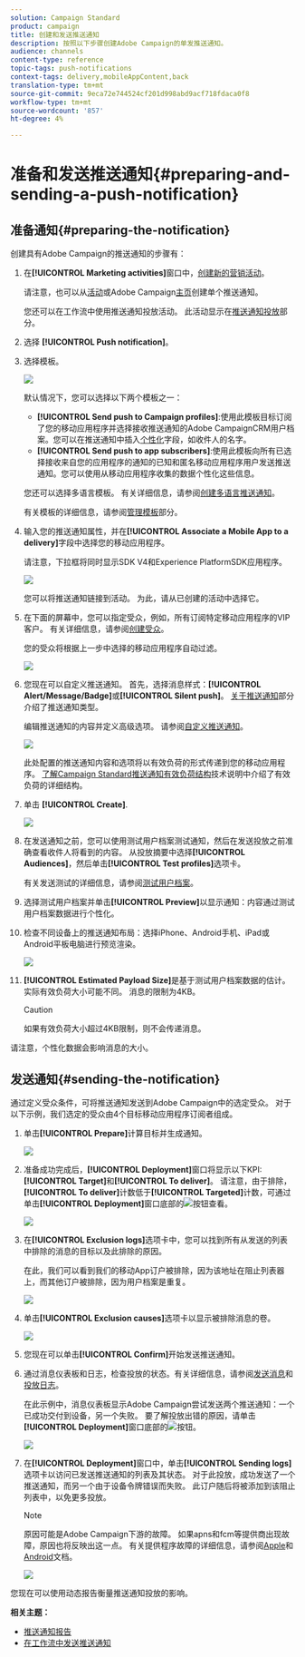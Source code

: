 ```yaml
---
solution: Campaign Standard
product: campaign
title: 创建和发送推送通知
description: 按照以下步骤创建Adobe Campaign的单发推送通知。
audience: channels
content-type: reference
topic-tags: push-notifications
context-tags: delivery,mobileAppContent,back
translation-type: tm+mt
source-git-commit: 9eca72e744524cf201d998abd9acf718fdaca0f8
workflow-type: tm+mt
source-wordcount: '857'
ht-degree: 4%

---
```



# 准备和发送推送通知{#preparing-and-sending-a-push-notification}

## 准备通知{#preparing-the-notification}

创建具有Adobe Campaign的推送通知的步骤有：

1. 在&#x200B;**[!UICONTROL Marketing activities]**&#x200B;窗口中，[创建新的营销活动](../../start/using/marketing-activities.md#creating-a-marketing-activity)。

   请注意，也可以从[活动](../../start/using/marketing-activities.md#creating-a-marketing-activity)或Adobe Campaign[主页](../../start/using/interface-description.md#home-page)创建单个推送通知。

   您还可以在工作流中使用推送通知投放活动。 此活动显示在[推送通知投放](../../automating/using/push-notification-delivery.md)部分。

1. 选择 **[!UICONTROL Push notification]**。
1. 选择模板。

   ![](assets/push_notif_type.png)

   默认情况下，您可以选择以下两个模板之一：

   * **[!UICONTROL Send push to Campaign profiles]**:使用此模板目标订阅了您的移动应用程序并选择接收推送通知的Adobe CampaignCRM用户档案。您可以在推送通知中插入[个性化](../../designing/using/personalization.md#inserting-a-personalization-field)字段，如收件人的名字。
   * **[!UICONTROL Send push to app subscribers]**:使用此模板向所有已选择接收来自您的应用程序的通知的已知和匿名移动应用程序用户发送推送通知。您可以使用从移动应用程序收集的数据个性化这些信息。

   您还可以选择多语言模板。 有关详细信息，请参阅[创建多语言推送通知](../../channels/using/creating-a-multilingual-push-notification.md)。

   有关模板的详细信息，请参阅[管理模板](../../start/using/marketing-activity-templates.md)部分。

1. 输入您的推送通知属性，并在&#x200B;**[!UICONTROL Associate a Mobile App to a delivery]**&#x200B;字段中选择您的移动应用程序。

   请注意，下拉框将同时显示SDK V4和Experience PlatformSDK应用程序。

   ![](assets/push_notif_properties.png)

   您可以将推送通知链接到活动。 为此，请从已创建的活动中选择它。

1. 在下面的屏幕中，您可以指定受众，例如，所有订阅特定移动应用程序的VIP客户。 有关详细信息，请参阅[创建受众](../../audiences/using/creating-audiences.md)。

   您的受众将根据上一步中选择的移动应用程序自动过滤。

   ![](assets/push_notif_audience.png)

1. 您现在可以自定义推送通知。 首先，选择消息样式：**[!UICONTROL Alert/Message/Badge]**&#x200B;或&#x200B;**[!UICONTROL Silent push]**。 [关于推送通知](../../channels/using/about-push-notifications.md)部分介绍了推送通知类型。

   编辑推送通知的内容并定义高级选项。 请参阅[自定义推送通知](../../channels/using/customizing-a-push-notification.md)。

   ![](assets/push_notif_content.png)

   此处配置的推送通知内容和选项将以有效负荷的形式传递到您的移动应用程序。 [了解Campaign Standard推送通知有效负荷结构](https://helpx.adobe.com/cn/campaign/kb/understanding-campaign-standard-push-notifications-payload-struc.html)技术说明中介绍了有效负荷的详细结构。

1. 单击 **[!UICONTROL Create]**.

   ![](assets/push_notif_content_2.png)

1. 在发送通知之前，您可以使用测试用户档案测试通知，然后在发送投放之前准确查看收件人将看到的内容。 从投放摘要中选择&#x200B;**[!UICONTROL Audiences]**，然后单击&#x200B;**[!UICONTROL Test profiles]**&#x200B;选项卡。

   有关发送测试的详细信息，请参阅[测试用户档案](../../sending/using/sending-proofs.md)。

1. 选择测试用户档案并单击&#x200B;**[!UICONTROL Preview]**&#x200B;以显示通知：内容通过测试用户档案数据进行个性化。
1. 检查不同设备上的推送通知布局：选择iPhone、Android手机、iPad或Android平板电脑进行预览渲染。

   ![](assets/push_notif_preview.png)

1. **[!UICONTROL Estimated Payload Size]**&#x200B;是基于测试用户档案数据的估计。 实际有效负荷大小可能不同。 消息的限制为4KB。

   >[!CAUTION]
   >
   >如果有效负荷大小超过4KB限制，则不会传递消息。

请注意，个性化数据会影响消息的大小。

## 发送通知{#sending-the-notification}

通过定义受众条件，可将推送通知发送到Adobe Campaign中的选定受众。 对于以下示例，我们选定的受众由4个目标移动应用程序订阅者组成。

1. 单击&#x200B;**[!UICONTROL Prepare]**&#x200B;计算目标并生成通知。

   ![](assets/push_send_1.png)

1. 准备成功完成后，**[!UICONTROL Deployment]**&#x200B;窗口将显示以下KPI:**[!UICONTROL Target]**&#x200B;和&#x200B;**[!UICONTROL To deliver]**。 请注意，由于排除，**[!UICONTROL To deliver]**&#x200B;计数低于&#x200B;**[!UICONTROL Targeted]**&#x200B;计数，可通过单击&#x200B;**[!UICONTROL Deployment]**&#x200B;窗口底部的![](assets/lp_link_properties.png)按钮查看。

   ![](assets/push_send_2.png)

1. 在&#x200B;**[!UICONTROL Exclusion logs]**&#x200B;选项卡中，您可以找到所有从发送的列表中排除的消息的目标以及此排除的原因。

   在此，我们可以看到我们的移动App订户被排除，因为该地址在阻止列表器上，而其他订户被排除，因为用户档案是重复。

   ![](assets/push_send_5.png)

1. 单击&#x200B;**[!UICONTROL Exclusion causes]**&#x200B;选项卡以显示被排除消息的卷。

   ![](assets/push_send_7.png)

1. 您现在可以单击&#x200B;**[!UICONTROL Confirm]**&#x200B;开始发送推送通知。
1. 通过消息仪表板和日志，检查投放的状态。有关详细信息，请参阅[发送消息](../../sending/using/confirming-the-send.md)和[投放日志](../../sending/using/monitoring-a-delivery.md#delivery-logs)。

   在此示例中，消息仪表板显示Adobe Campaign尝试发送两个推送通知：一个已成功交付到设备，另一个失败。 要了解投放出错的原因，请单击&#x200B;**[!UICONTROL Deployment]**&#x200B;窗口底部的![](assets/lp_link_properties.png)按钮。

   ![](assets/push_send_4.png)

1. 在&#x200B;**[!UICONTROL Deployment]**&#x200B;窗口中，单击&#x200B;**[!UICONTROL Sending logs]**&#x200B;选项卡以访问已发送推送通知的列表及其状态。 对于此投放，成功发送了一个推送通知，而另一个由于设备令牌错误而失败。 此订户随后将被添加到该阻止列表中，以免更多投放。

   >[!NOTE]
   >
   >原因可能是Adobe Campaign下游的故障。 如果apns和fcm等提供商出现故障，原因也将反映出这一点。 有关提供程序故障的详细信息，请参阅[Apple](https://developer.apple.com/library/content/documentation/NetworkingInternet/Conceptual/RemoteNotificationsPG/CommunicatingwithAPNs.html)和[Android](https://firebase.google.com/docs/cloud-messaging/http-server-ref)文档。

   ![](assets/push_send_6.png)

您现在可以使用动态报告衡量推送通知投放的影响。

**相关主题：**

* [推送通知报告](../../reporting/using/push-notification-report.md)
* [在工作流中发送推送通知](../../automating/using/push-notification-delivery.md)
